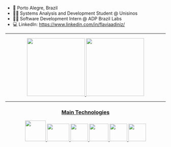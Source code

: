 
- 📍 Porto Alegre, Brazil
- 👩‍🎓 Systems Analysis and Development Student @ Unisinos
- 👩‍💻 Software Development Intern @ ADP Brazil Labs
- 💻 LinkedIn: https://www.linkedin.com/in/flaviaadiniz/

<hr>

<div align="center">
<a href="github.com/flaviaadiniz">
<img height="182em" src="https://github-readme-stats.vercel.app/api?username=flaviaadiniz&show_icons=true&theme=radical"/>
<img height="182em" src="https://github-readme-stats.vercel.app/api/top-langs/?username=flaviaadiniz&layout=compact&theme=radical"/>
</div>

<hr>

<div align="center">
  
### Main Technologies
          
<img height="65px" width="65px" src="https://cdn.jsdelivr.net/gh/devicons/devicon@latest/icons/java/java-original.svg" />  
<img height="55px" width="70px" src="https://cdn.jsdelivr.net/gh/devicons/devicon@latest/icons/spring/spring-original.svg" />
<img height="55px" width="55px" src="https://cdn.jsdelivr.net/gh/devicons/devicon@latest/icons/postman/postman-original.svg" />
<img height="55px" width="60px" src="https://cdn.jsdelivr.net/gh/devicons/devicon@latest/icons/dbeaver/dbeaver-original.svg" />
<img height="55px" width="55px" src="https://cdn.jsdelivr.net/gh/devicons/devicon@latest/icons/cucumber/cucumber-plain.svg" />
<img height="55px" width="55px" src="https://cdn.jsdelivr.net/gh/devicons/devicon@latest/icons/intellij/intellij-original.svg" />
                    
          

</div>

